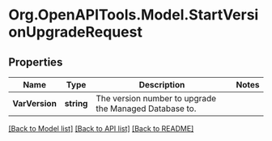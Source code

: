 # Org.OpenAPITools.Model.StartVersionUpgradeRequest

## Properties

Name | Type | Description | Notes
------------ | ------------- | ------------- | -------------
**VarVersion** | **string** | The version number to upgrade the Managed Database to. | 

[[Back to Model list]](../README.md#documentation-for-models) [[Back to API list]](../README.md#documentation-for-api-endpoints) [[Back to README]](../README.md)

